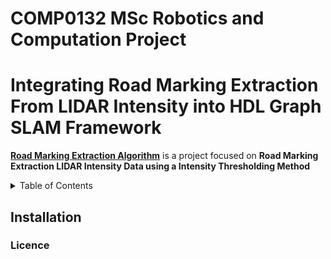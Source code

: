# COMP0132 MSc Robotics and Computation Project
## 

# Integrating Road Marking Extraction From LIDAR Intensity into HDL Graph SLAM Framework

[**Road Marking Extraction Algorithm**](https://github.com/abdulbaasitt/road_markings) is a project focused on **Road Marking Extraction LIDAR Intensity Data using a Intensity Thresholding Method**  


<!-- TABLE OF CONTENTS -->
<details>
  <summary>Table of Contents</summary>
  <ol>
    <li><a href="#about-the-project">About The Project</a>
    <li><a href="#project-structure">Project Structure</a></li>
    <li><a href="#data-sets">Data-sets</a>
    <li><a href="#basic-usage">Basic Usage</a>
    <li><a href="#structure-from-motion-with-colmap">Structure from Motion with COLMAP</a></li>
    <li><a href="#semantic-segmentation-with-deeplab">Semantic Segmentation with DeepLab</a></li>
    <li><a href="#planar-reconstruction">Planar Reconstruction</a></li>
    <li><a href="#database-manipulation">Database Manipulation</a></li>
    <li><a href="#license">License</a></li>
    <li><a href="#contact">Contact</a></li>
    <li><a href="#acknowledgments">Acknowledgments</a></li>
  </ol>
</details>


## Installation




### Licence